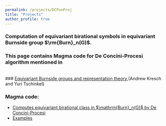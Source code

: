 ```yaml
---
permalink: /projects/DCPonProj
title: "Projects"
author_profile: true
---
```


### Computation of equivariant birational symbols in equivariant Burnside group $\rm{Burn}_n(G)$.

### This page contains Magma code for De Concini-Procesi algorithm mentioned in
<br>
### <a href="https://www.math.nyu.edu/~tschinke/papers/yuri/21reptheory/reptheory.pdf">Equivariant Burnside groups and representation theory</a>,(Andrew Kresch and Yuri Tschinkel)

<br>


### Magma code:

<ul>
<li><a href="http://kaiqi-yang1994.github.io/files/DCPonProj/DCPonProj.txt">Computes equivariant birational class in $\mathrm{Burn}_n(G)$ by De Concini-Procesi</a></li>
<li><a href="http://kaiqi-yang1994.github.io/projects/DCPonProj/example">Examples</a></li>
</ul>


